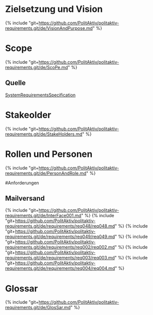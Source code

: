 
# Zielsetzung und Vision
{% include "git+https://github.com/PolitAktiv/politaktiv-requirements.git/de/VisionAndPurpose.md" %}


# Scope
{% include "git+https://github.com/PolitAktiv/politaktiv-requirements.git/de/ScoPe.md" %}

## Quelle
[SystemRequirementsSpecification](./SystemRequirementsSpecification.md)


# Stakeolder
{% include "git+https://github.com/PolitAktiv/politaktiv-requirements.git/de/StakeHolders.md" %}


# Rollen und Personen
{% include "git+https://github.com/PolitAktiv/politaktiv-requirements.git/de/PersonAndRole.md" %}


#Anforderungen

## Mailversand
{% include "git+https://github.com/PolitAktiv/politaktiv-requirements.git/de/InterFace001.md" %}
{% include "git+https://github.com/PolitAktiv/politaktiv-requirements.git/de/requirements/req048/req048.md" %}
{% include "git+https://github.com/PolitAktiv/politaktiv-requirements.git/de/requirements/req049/req049.md" %}
{% include "git+https://github.com/PolitAktiv/politaktiv-requirements.git/de/requirements/req002/req002.md" %}
{% include "git+https://github.com/PolitAktiv/politaktiv-requirements.git/de/requirements/req003/req003.md" %}
{% include "git+https://github.com/PolitAktiv/politaktiv-requirements.git/de/requirements/req004/req004.md" %}




# Glossar
{% include "git+https://github.com/PolitAktiv/politaktiv-requirements.git/de/GlosSar.md" %}